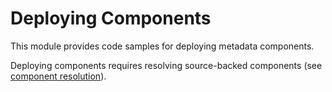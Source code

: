 # Deploying Components

This module provides code samples for deploying metadata components.

Deploying components requires resolving source-backed components (see [component resolution](../component-resolution/README.md)).